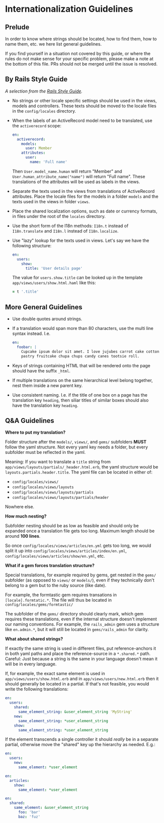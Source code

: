 Internationalization Guidelines
===============================

Prelude
--------------------------------------------------------------------------------

In order to know where strings should be located, how to find them, how to
name them, etc. we here list general guidelines.

If you find yourself in a situation not covered by this guide, or where the
rules do not make sense for your specific problem, please make a note at the
bottom of this file. PRs should not be merged until the issue is resolved.


By Rails Style Guide
--------------------------------------------------------------------------------

*A selection from the [Rails Style Guide](https://github.com/bbatsov/rails-style-guide#internationalization).*

* No strings or other locale specific settings should be used in the views,
  models and controllers. These texts should be moved to the locale files in
  the `config/locales` directory.

* When the labels of an ActiveRecord model need to be translated, use the
  `activerecord` scope:

  ```yaml
  en:
    activerecord:
      models:
        user: Member
      attributes:
        user:
          name: 'Full name'
  ```

  Then `User.model_name.human` will return "Member" and
  `User.human_attribute_name("name")` will return "Full name". These
  translations of the attributes will be used as labels in the views.

* Separate the texts used in the views from translations of ActiveRecord
  attributes. Place the locale files for the models in a folder `models` and
  the texts used in the views in folder `views`.

* Place the shared localization options, such as date or currency formats, in
  files under the root of the `locales` directory.

* Use the short form of the I18n methods: `I18n.t` instead of `I18n.translate`
  and `I18n.l` instead of `I18n.localize`.

* Use "lazy" lookup for the texts used in views. Let's say we have the
  following structure:

  ```yaml
  en:
    users:
      show:
        title: 'User details page'
  ```

  The value for `users.show.title` can be looked up in the template
  `app/views/users/show.html.haml` like this:

  ```Ruby
  = t '.title'
  ```


More General Guidelines
--------------------------------------------------------------------------------

* Use double quotes around strings.

* If a translation would span more than 80 characters, use the multi line
  syntax instead. I.e.
  ```yaml
  en:
    foobar: |
      Cupcake ipsum dolor sit amet. I love jujubes carrot cake cotton candy
      pastry fruitcake chupa chups candy canes tootsie roll.
  ```

* Keys of strings containing HTML that will be rendered onto the page should
  have the suffix `_html`.

* If multiple translations on the same hierarchical level belong together, nest
  them inside a new parent key.

* Use consistent naming. I.e. if the title of one box on a page has the
  translation key `heading`, then siliar titles of similar boxes should also
  have the translation key `heading`.


Q&A Guidelines
--------------------------------------------------------------------------------

**Where to put my translation?**

Folder structure after the `models/`, `views/`, and `gems/` subfolders **MUST**
follow the yaml structure. Not every yaml key needs a folder, but every
subfolder must be reflected in the yaml.

Meaning: If you want to translate a `title` string from
`app/views/layouts/partials/_header.html.erb`, the yaml structure would be
`layouts.partials.header.title`. The yaml file can be located in either of:

* `config/locales/views/`
* `config/locales/views/layouts`
* `config/locales/views/layouts/partials`
* `config/locales/views/layouts/partials/header`

Nowhere else.


**How much nesting?**

Subfolder nesting should be as low as feasible and should only be expanded
once a translation file gets too long. Maximum length should be around
**100 lines**.

So once `config/locales/views/articles/en.yml` gets too long, we would split
it up into `config/locales/views/articles/index/en.yml`,
`config/locales/views/articles/show/en.yml`, etc.


**What if a gem forces translation structure?**

Special translations, for example required by gems, get nested in the
`gems/` subfolder (as opposed to `views/` or `models/`), even if they
technically don't belong to a gem but to the ruby source (like date).

For example, the formtastic gem requires transations in
`[locale].formtatic.*`. The file will thus be located in
`config/locales/gems/formtastic/`

The subfolder of the `gems/` directory should clearly mark, which gem requires
these translations, even if the internal structure doesn't implement our
naming conventions. For example, the `rails_admin` gem uses a structure like
`en.admin.*`, but it will still be located in `gems/rails_admin` for clarity.


**What about shared strings?**

If exactly the same string is used in different files, put reference-anchors
it in both yaml paths and place the reference-source in a `*.shared.*` path.
Careful: Just because a string is the same in your language doesn't mean it
will be in every language.

If, for example, the exact same element is used in
`app/views/users/show.html.erb` and in `app/views/users/new.html.erb`
then it should generally be located in a partial. If that's not feasible,
you would write the following translations:

  ```yaml
  en:
    users:
      shared:
        same_element_string: &user_element_string 'MyString'
      new:
        same_element_string: *user_element_string
      show:
        same_element_string: *user_element_string
  ```

If the element transcends a single controller it should *really* be in a
separate partial, otherwise move the "shared" key up the hierarchy as needed.
E.g.:

  ```yaml
  en:
    users:
      new:
        same_element: *user_element
  ```

  ```yaml
  en:
    articles:
      show:
        same_element: *user_element
  ```

  ```yaml
  en:
    shared:
      same_element: &user_element_string
        foo: 'bar'
        baz: 'fuz'
  ```

